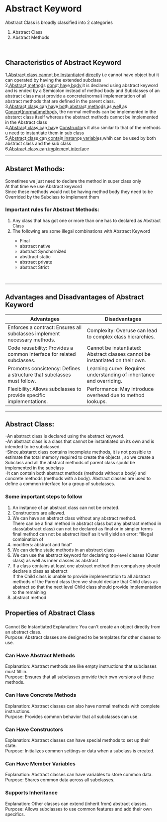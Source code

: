<h1>Abstract Keyword</h1>
Abstract Class is broadly classified into 2 categories
<ol>
<li>Abstract Class</li>
<li>Abstract Methods</li>
</ol><br>
<h2>Characteristics of Abstract Keyword</h2>
⁡⁢⁣⁣1.A͟b͟s͟t͟r͟a͟c͟t c͟l͟a͟s͟s c͟a͟n͟n͟o͟t b͟e I͟n͟s͟t͟a͟n͟t͟i͟a͟t͟e͟d d͟i͟r͟e͟c͟t͟l͟y⁡ i.e cannot have object but it can operated by having the extended subclass<br>
2.⁡⁢⁣⁣A͟b͟s͟t͟r͟a͟c͟t m͟e͟t͟h͟o͟d͟s d͟o͟n͟o͟t h͟a͟v͟e b͟o͟d͟y⁡,it is declared using abstract keyword and is ended by a 
Semicolon instead of method body and Subclasses of an abstract class must provide a concrete(normal)
implementation of all abstract methods that are defined in the parent class.<br>
3.⁡⁢⁣⁣A͟b͟s͟t͟r͟a͟c͟t c͟l͟a͟s͟s c͟a͟n h͟a͟v͟e b͟o͟t͟h a͟b͟s͟t͟r͟a͟c͟t m͟e͟t͟h͟o͟d͟s a͟s w͟e͟l͟l a͟s C͟o͟n͟c͟r͟e͟t(͟n͟o͟r͟m͟a͟l͟)͟m͟e͟t͟h͟o͟d͟s⁡,
the normal methods can be implemented in the abstarct class itself whereas the abstract methods cannot be implemented in 
the Abstract class<br>
4.⁡⁢⁣⁣A͟b͟s͟t͟r͟a͟c͟t c͟l͟a͟s͟s c͟a͟n h͟a͟v͟e C͟o͟n͟s͟t͟r͟u͟c͟t͟o͟r͟s⁡ it also similar to that of the methods u need to instantiate them in sub class<br>
5.⁡⁢⁣⁣A͟b͟s͟t͟r͟a͟c͟t c͟l͟a͟s͟s c͟a͟n c͟o͟n͟t͟a͟i͟n i͟n͟s͟t͟a͟n͟c͟e v͟a͟r͟i͟a͟b͟l͟e͟s⁡,whih can be used by both abstract class and the sub class<br>
6.⁡⁢⁣⁣A͟b͟s͟t͟r͟a͟c͟t c͟l͟a͟s͟s c͟a͟n i͟m͟p͟l͟e͟m͟e͟n͟t i͟n͟t͟e͟r͟f͟a͟c͟e⁡<br>
<hr>
<h2>⁡⁣⁢⁣Abstarct Methods:⁡</h2>
Sometimes we just need to declare the method in super class only<br>
At that time we use Abstract keyword<br>
Since these methods would not be having method body they need to be Overrided by the Subclass to implement them<br>

<h3>⁡⁢⁣⁣Important rules for Abstract Methods:⁡</h3>
<ol>
<li>Any class that has got one or more than one has to declared as Abstract Class</li>
<li>The following are some illegal combinations with Abstract Keyword</li>
<ul>
<li>Final</li>
<li>abstract native</li>
<li>abstract Synchornized</li>
<li>absttract static</li>
<li>abstract private</li>
<li>abstract Strict</li>
</ul>
</ol>
<br>
<hr>
<h2>⁡⁣⁢⁣Advantages and Disadvantages of Abstract Keyword⁡</h2>
<table>
  <thead>
    <tr>
      <th>Advantages</th>
      <th>Disadvantages</th>
    </tr>
  </thead>
  <tbody>
    <tr>
      <td>Enforces a contract: Ensures all subclasses implement necessary methods.</td>
      <td>Complexity: Overuse can lead to complex class hierarchies.</td>
    </tr>
    <tr>
      <td>Code reusability: Provides a common interface for related subclasses.</td>
      <td>Cannot be instantiated: Abstract classes cannot be instantiated on their own.</td>
    </tr>
    <tr>
      <td>Promotes consistency: Defines a structure that subclasses must follow.</td>
      <td>Learning curve: Requires understanding of inheritance and overriding.</td>
    </tr>
    <tr>
      <td>Flexibility: Allows subclasses to provide specific implementations.</td>
      <td>Performance: May introduce overhead due to method lookups.</td>
    </tr>
  </tbody>
</table>

<hr>
<h2>⁡⁣⁢⁣Abstract Class:⁡</h2>
-An abstract class is declared using the abstract keyword.<br>
-An abstract class is a class that cannot be instantiated on its own and is intended to be subclassed.<br>
-Since,abstarct class contains incomplete methods, it is not possible to estimate the total memory required to create the objects , so we create a Subclass and all the abstract methods of parent class sjould be implemented in the subclass<br>
-It can contain both abstract methods (methods without a body) and concrete methods (methods with a body). Abstract classes are used to define a common interface for a group of subclasses.<br>

<h3>⁡⁢⁣⁣Some important steps to follow⁡</h3>
<ol>
<li>An instance of an abstract class can not be created.</li>
<li>Constructors are allowed.</li>
<li>We can have an abstract class without any abstract method.</li>
There can be a final method in abstract class but any abstract method in class(abstract class) can not be declared as final  or in simpler terms final method can not be abstract itself as it will yield an error: “Illegal combination of <li>modifiers: abstract and final”</li>
<li>We can define static methods in an abstract class</li>
<li>We can use the abstract keyword for declaring top-level classes (Outer class) as well as inner classes as abstract</li>
<li>If a class contains at least one abstract method then compulsory should declare a class as abstract </li>
If the Child class is unable to provide implementation to all abstract methods of the Parent class then we should declare that Child class as abstract so that the next level Child class should provide implementation to the remaining <li>abstract method</li>
</ol>

<h2>Properties of Abstract Class</h2>

<h3></h3>Cannot Be Instantiated</h3>
Explanation: You can't create an object directly from an abstract class.<br>
Purpose: Abstract classes are designed to be templates for other classes to use.<br>

<h3>Can Have Abstract Methods</h3>
Explanation: Abstract methods are like empty instructions that subclasses must fill in.<br>
Purpose: Ensures that all subclasses provide their own versions of these methods.<br>

<h3>Can Have Concrete Methods</h3>
Explanation: Abstract classes can also have normal methods with complete instructions.<br>
Purpose: Provides common behavior that all subclasses can use.<br>

<h3>Can Have Constructors</h3>
Explanation: Abstract classes can have special methods to set up their state.<br>
Purpose: Initializes common settings or data when a subclass is created.<br>

<h3>Can Have Member Variables</h3>
Explanation: Abstract classes can have variables to store common data.<br>
Purpose: Shares common data across all subclasses.<br>

<h3>Supports Inheritance</h3>
Explanation: Other classes can extend (inherit from) abstract classes.<br>
Purpose: Allows subclasses to use common features and add their own specifics.<br>